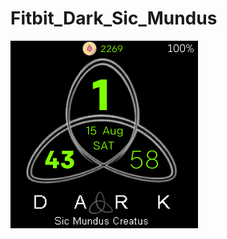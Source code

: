 # Fitbit_Dark_Sic_Mundus

![alt text](https://github.com/skmagarajan/Fitbit_Dark_Sic_Mundus/blob/master/Dark_Sic_Mundus-screenshot%20(2).png)
